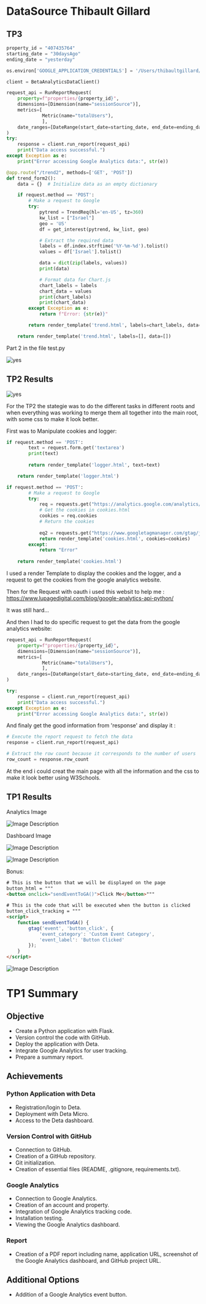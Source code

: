 # DataSource Thibault Gillard

## TP3 
```Python
property_id = "407435764"
starting_date = "30daysAgo"
ending_date = "yesterday"

os.environ['GOOGLE_APPLICATION_CREDENTIALS'] = '/Users/thibaultgillard/Documents/EPF/5A/Data_Source/TP1/key.json'

client = BetaAnalyticsDataClient()

request_api = RunReportRequest(
    property=f"properties/{property_id}",
    dimensions=[Dimension(name="sessionSource")],
    metrics=[
             Metric(name="totalUsers"),
             ],
    date_ranges=[DateRange(start_date=starting_date, end_date=ending_date)],
)
try:
    response = client.run_report(request_api)
    print("Data access successful.")
except Exception as e:
    print("Error accessing Google Analytics data:", str(e))
````
```Python
@app.route("/trend2", methods=['GET', 'POST'])
def trend_form2():
    data = {}  # Initialize data as an empty dictionary

    if request.method == 'POST':
        # Make a request to Google
        try:
            pytrend = TrendReq(hl='en-US', tz=360)
            kw_list = ["Israel"]
            geo = 'US'
            df = get_interest(pytrend, kw_list, geo)

            # Extract the required data
            labels = df.index.strftime('%Y-%m-%d').tolist()
            values = df['Israel'].tolist()

            data = dict(zip(labels, values))
            print(data)

            # Format data for Chart.js
            chart_labels = labels
            chart_data = values
            print(chart_labels)
            print(chart_data)
        except Exception as e:
            return f"Error: {str(e)}"

        return render_template('trend.html', labels=chart_labels, data=chart_data)

    return render_template('trend.html', labels=[], data=[])
```
Part 2 in the file test.py

![yes](https://github.com/Thibault-GILLARD/TP1DataSource/blob/master/source/Video%20to%20GIF%202023-10-14%2017.28.43.gif?raw=true)
## TP2 Results

![yes](https://github.com/Thibault-GILLARD/TP1DataSource/blob/master/source/Video%20to%20GIF%202023-10-14%2017.28.43.gif?raw=true)

For the TP2 the stategie was to do the different tasks in different roots and when everything was working to merge them all together into the main root, with some css to make it look better.

First was to Manipulate cookies and logger:
    
```python
if request.method == 'POST':
        text = request.form.get('textarea')
        print(text)
        
        return render_template('logger.html', text=text)

    return render_template('logger.html')
````
```python
if request.method == 'POST':
        # Make a request to Google
        try:
            req = requests.get("https://analytics.google.com/analytics/web/#/p407435764/reports/dashboard?r=reporting-hub")
            # Get the cookies in cookies.html
            cookies = req.cookies
            # Return the cookies
            
            eq2 = requests.get("https://www.googletagmanager.com/gtag/js?id=G-WVM9JHZGF4")
            return render_template('cookies.html', cookies=cookies)
        except:
            return "Error"
         
    return render_template('cookies.html')
````

I used a render Template to display the cookies and the logger, and a request to get the cookies from the google analytics website.

Then for the Request with oauth i used this websit to help me :
https://www.lupagedigital.com/blog/google-analytics-api-python/

It was still hard...

And then I had to do specific request to get the data from the google analytics website:


```python
request_api = RunReportRequest(
    property=f"properties/{property_id}",
    dimensions=[Dimension(name="sessionSource")],
    metrics=[
             Metric(name="totalUsers"),
             ],
    date_ranges=[DateRange(start_date=starting_date, end_date=ending_date)],
)

try:
    response = client.run_report(request_api)
    print("Data access successful.")
except Exception as e:
    print("Error accessing Google Analytics data:", str(e))
````

And finaly get the good information from 'response' and display it :

```python
# Execute the report request to fetch the data
response = client.run_report(request_api)

# Extract the row count because it corresponds to the number of users
row_count = response.row_count
```

At the end i could creat the main page with all the information and the css to make it look better using W3Schools.


## TP1 Results

Analytics Image

![Image Description](https://github.com/Thibault-GILLARD/TP1DataSource/blob/master/source/Capture%20d%E2%80%99%C3%A9cran%202023-09-25%20%C3%A0%2008.42.08.png?raw=true)

Dashboard Image

![Image Description](https://github.com/Thibault-GILLARD/TP1DataSource/blob/master/source/Capture%20d%E2%80%99%C3%A9cran%202023-09-19%20%C3%A0%2016.34.28.png?raw=true)

![Image Description](https://github.com/Thibault-GILLARD/TP1DataSource/blob/master/source/Capture%20d%E2%80%99%C3%A9cran%202023-09-25%20%C3%A0%2008.45.24.png?raw=true)

Bonus:

```html
# This is the button that we will be displayed on the page
button_html = """
<button onclick="sendEventToGA()">Click Me</button>"""
    
# This is the code that will be executed when the button is clicked
button_click_tracking = """ 
<script>
    function sendEventToGA() {
        gtag('event', 'button_click', {
            'event_category': 'Custom Event Category',
            'event_label': 'Button Clicked'
        });
    }
</script>
```

![Image Description](https://github.com/Thibault-GILLARD/TP1DataSource/blob/master/source/Capture%20d%E2%80%99%C3%A9cran%202023-09-25%20%C3%A0%2008.45.24.png?raw=true)

# TP1 Summary

## Objective

- Create a Python application with Flask.
- Version control the code with GitHub.
- Deploy the application with Deta.
- Integrate Google Analytics for user tracking.
- Prepare a summary report.

## Achievements

### Python Application with Deta

- Registration/login to Deta.
- Deployment with Deta Micro.
- Access to the Deta dashboard.

### Version Control with GitHub

- Connection to GitHub.
- Creation of a GitHub repository.
- Git initialization.
- Creation of essential files (README, .gitignore, requirements.txt).

### Google Analytics

- Connection to Google Analytics.
- Creation of an account and property.
- Integration of Google Analytics tracking code.
- Installation testing.
- Viewing the Google Analytics dashboard.

### Report

- Creation of a PDF report including name, application URL, screenshot of the Google Analytics dashboard, and GitHub project URL.

## Additional Options

- Addition of a Google Analytics event button.
